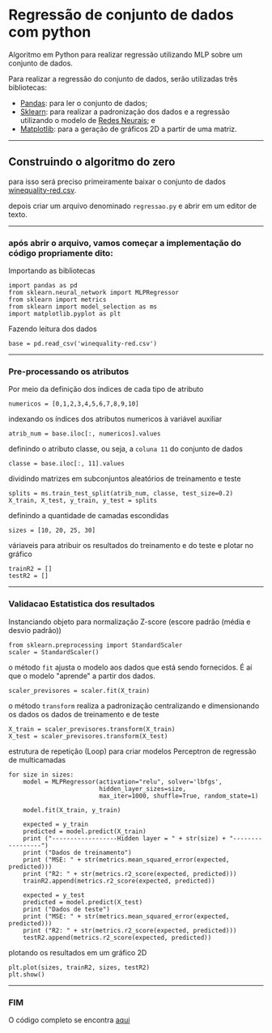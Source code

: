 #  Regressão de conjunto de dados com python

Algoritmo em Python para realizar regressão utilizando MLP sobre um conjunto de dados.

Para realizar a regressão do conjunto de dados, serão utilizadas três bibliotecas:

* [Pandas](https://pandas.pydata.org/): para ler o conjunto de dados;
* [Sklearn](http://scikit-learn.org/stable/index.html): para realizar a padronização dos dados e a regressão utilizando o modelo de [Redes Neurais](https://www.digitaltrends.com/cool-tech/what-is-an-artificial-neural-network/); e
* [Matplotlib](https://matplotlib.org/): para a geração de gráficos 2D a partir de uma matriz.

<hr>

## Construindo o algoritmo do zero

para isso será preciso primeiramente baixar o conjunto de dados [winequality-red.csv](./winequality-red.csv).
 
depois criar um arquivo denominado ```regressao.py``` e abrir em um editor de texto.
<hr>

### após abrir o arquivo, vamos começar a implementação do código propriamente dito: 

Importando as bibliotecas
````
import pandas as pd
from sklearn.neural_network import MLPRegressor
from sklearn import metrics
from sklearn import model_selection as ms
import matplotlib.pyplot as plt
````

Fazendo leitura dos dados
````
base = pd.read_csv('winequality-red.csv')
````

<hr>

### Pre-processando os atributos

Por meio da definição dos índices de cada tipo de atributo
````
numericos = [0,1,2,3,4,5,6,7,8,9,10]
````

indexando os índices dos atributos numericos à variável auxiliar
````
atrib_num = base.iloc[:, numericos].values
````

definindo o atributo classe, ou seja, a ```coluna 11``` do conjunto de dados
````
classe = base.iloc[:, 11].values
````

dividindo matrizes em subconjuntos aleatórios de treinamento e teste
````
splits = ms.train_test_split(atrib_num, classe, test_size=0.2)
X_train, X_test, y_train, y_test = splits
````

definindo a quantidade de camadas escondidas
````
sizes = [10, 20, 25, 30]
````

váriaveis para atribuir os resultados do treinamento e do teste e plotar no gráfico
````
trainR2 = []
testR2 = []
````

<hr>

### Validacao Estatistica dos resultados

Instanciando objeto para normalização Z-score (escore padrão (média e desvio padrão))
````
from sklearn.preprocessing import StandardScaler
scaler = StandardScaler()
````

o método ```fit``` ajusta o modelo aos dados que está sendo fornecidos. É aí que o modelo "aprende" a partir dos dados.
````
scaler_previsores = scaler.fit(X_train)
````

o método ```transform``` realiza a padronização centralizando e dimensionando os dados os dados de treinamento e de teste
````
X_train = scaler_previsores.transform(X_train)
X_test = scaler_previsores.transform(X_test)
````

estrutura de repetição (Loop) para criar modelos Perceptron de regressão de multicamadas 
````
for size in sizes:
    model = MLPRegressor(activation="relu", solver='lbfgs',
                         hidden_layer_sizes=size,
                         max_iter=1000, shuffle=True, random_state=1)

    model.fit(X_train, y_train)

    expected = y_train
    predicted = model.predict(X_train)
    print ("------------------Hidden layer = " + str(size) + "-----------------")
    print ("Dados de treinamento")
    print ("MSE: " + str(metrics.mean_squared_error(expected, predicted)))
    print ("R2: " + str(metrics.r2_score(expected, predicted)))
    trainR2.append(metrics.r2_score(expected, predicted))

    expected = y_test
    predicted = model.predict(X_test)
    print ("Dados de teste")
    print ("MSE: " + str(metrics.mean_squared_error(expected, predicted)))
    print ("R2: " + str(metrics.r2_score(expected, predicted)))
    testR2.append(metrics.r2_score(expected, predicted))
````

plotando os resultados em um gráfico 2D 
````
plt.plot(sizes, trainR2, sizes, testR2)
plt.show()
````

<hr>

### FIM 
O código completo se encontra [aqui](./regressao.py)